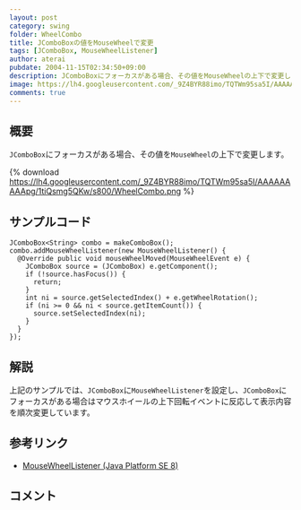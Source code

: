 ```yaml
---
layout: post
category: swing
folder: WheelCombo
title: JComboBoxの値をMouseWheelで変更
tags: [JComboBox, MouseWheelListener]
author: aterai
pubdate: 2004-11-15T02:34:50+09:00
description: JComboBoxにフォーカスがある場合、その値をMouseWheelの上下で変更します。
image: https://lh4.googleusercontent.com/_9Z4BYR88imo/TQTWm95sa5I/AAAAAAAAApg/1tiQsmg5QKw/s800/WheelCombo.png
comments: true
---
```

## 概要
`JComboBox`にフォーカスがある場合、その値を`MouseWheel`の上下で変更します。

{% download https://lh4.googleusercontent.com/_9Z4BYR88imo/TQTWm95sa5I/AAAAAAAAApg/1tiQsmg5QKw/s800/WheelCombo.png %}

## サンプルコード
<pre class="prettyprint"><code>JComboBox&lt;String&gt; combo = makeComboBox();
combo.addMouseWheelListener(new MouseWheelListener() {
  @Override public void mouseWheelMoved(MouseWheelEvent e) {
    JComboBox source = (JComboBox) e.getComponent();
    if (!source.hasFocus()) {
      return;
    }
    int ni = source.getSelectedIndex() + e.getWheelRotation();
    if (ni &gt;= 0 &amp;&amp; ni &lt; source.getItemCount()) {
      source.setSelectedIndex(ni);
    }
  }
});
</code></pre>

## 解説
上記のサンプルでは、`JComboBox`に`MouseWheelListener`を設定し、`JComboBox`にフォーカスがある場合はマウスホイールの上下回転イベントに反応して表示内容を順次変更しています。

## 参考リンク
- [MouseWheelListener (Java Platform SE 8)](https://docs.oracle.com/javase/jp/8/docs/api/java/awt/event/MouseWheelListener.html)

<!-- dummy comment line for breaking list -->

## コメント
